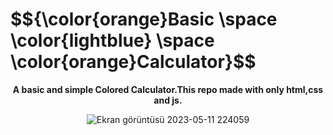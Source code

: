 
<h1>$${\color{orange}Basic \space \color{lightblue} \space \color{orange}Calculator}$$</h1>

<center><strong>A basic and simple Colored Calculator.This repo made with only html,css and js.</strong>

![Ekran görüntüsü 2023-05-11 224059](https://github.com/Berkay0607/Calculator/assets/89136410/119d68f4-bcae-4f07-b4f6-9c0ab3a4fc5e)
</center>




